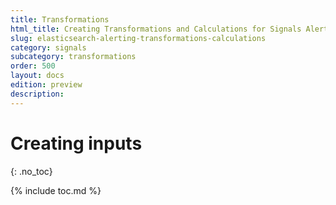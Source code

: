 ```yaml
---
title: Transformations
html_title: Creating Transformations and Calculations for Signals Alerting
slug: elasticsearch-alerting-transformations-calculations
category: signals
subcategory: transformations
order: 500
layout: docs
edition: preview
description: 
---
```


<!--- Copyright 2019 floragunn GmbH -->

# Creating inputs
{: .no_toc}

{% include toc.md %}
